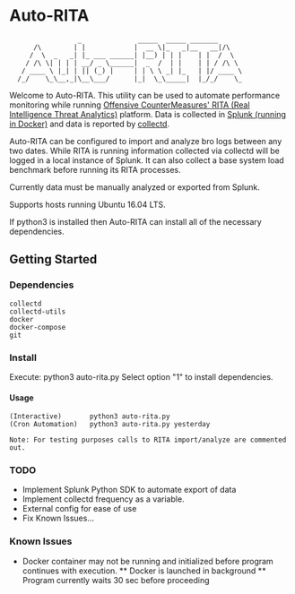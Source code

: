 # Auto-RITA

                     _              _____  _____ _______       
          /\        | |            |  __ \|_   _|__   __|/\    
         /  \  _   _| |_ ___ ______| |__) | | |    | |  /  \   
        / /\ \| | | | __/ _ \______|  _  /  | |    | | / /\ \  
       / ____ \ |_| | || (_) |     | | \ \ _| |_   | |/ ____ \ 
      /_/    \_\__,_|\__\___/      |_|  \_\_____|  |_/_/    \_

Welcome to Auto-RITA. This utility can be used to automate performance
monitoring while running [Offensive CounterMeasures' RITA
(Real Intelligence Threat Analytics)](https://github.com/ocmdev/rita) platform. Data is collected in
[Splunk (running in Docker)](https://github.com/splunk/docker-splunk/tree/master/enterprise) and data is reported by [collectd](https://github.com/collectd/collectd).

Auto-RITA can be configured to import and analyze bro logs between any
two dates. While RITA is running information collected via collectd 
will be logged in a local instance of Splunk. It can also collect a 
base system load benchmark before running its RITA processes. 

Currently data must be manually analyzed or exported from Splunk.

Supports hosts running Ubuntu 16.04 LTS.

If python3 is installed then Auto-RITA can install all of the
necessary dependencies.

## Getting Started

### Dependencies
```
collectd
collectd-utils
docker
docker-compose
git
```
       
### Install

Execute: python3 auto-rita.py
Select option "1" to install dependencies. 

#### Usage
```
(Interactive) 		python3 auto-rita.py
(Cron Automation)	python3 auto-rita.py yesterday

Note: For testing purposes calls to RITA import/analyze are commented out. 
```

### TODO

* Implement Splunk Python SDK to automate export of data
* Implement collectd frequency as a variable.
* External config for ease of use
* Fix Known Issues...

### Known Issues

* Docker container may not be running and initialized before program continues with execution.
** Docker is launched in background
** Program currently waits 30 sec before proceeding
